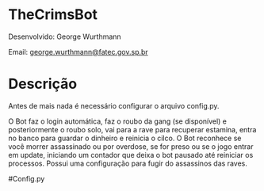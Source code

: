 # TheCrimsBot
Desenvolvido: George Wurthmann

Email: george.wurthmann@fatec.gov.sp.br

# Descrição
Antes de mais nada é necessário configurar o arquivo config.py.

O Bot faz o login automática, faz o roubo da gang (se disponível) e posteriormente o roubo solo, vai para a rave para recuperar estamina, entra no banco para guardar o dinheiro e reinicia o cilco.
O Bot reconhece se você morrer assassinado ou por overdose, se for preso ou se o jogo entrar em update, iniciando um contador que deixa o bot pausado até reiniciar os processos.
Possui uma configuração para fugir do assassinos das raves.

#Config.py

